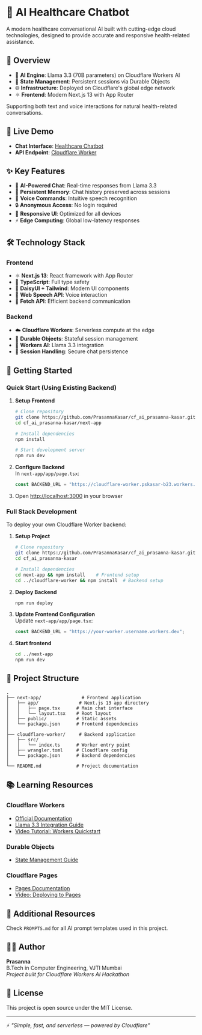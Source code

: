 # 💬 AI Healthcare Chatbot

A modern healthcare conversational AI built with cutting-edge cloud technologies, designed to provide accurate and responsive health-related assistance.

## 🎯 Overview

- 🤖 **AI Engine**: Llama 3.3 (70B parameters) on Cloudflare Workers AI
- 💾 **State Management**: Persistent sessions via Durable Objects
- 🌐 **Infrastructure**: Deployed on Cloudflare's global edge network
- ⚛️ **Frontend**: Modern Next.js 13 with App Router

Supporting both text and voice interactions for natural health-related conversations.

## 🚀 Live Demo

- **Chat Interface**: [Healthcare Chatbot](https://cf-ai-prasanna-kasar.pages.dev/)
- **API Endpoint**: [Cloudflare Worker](https://cloudflare-worker.pskasar-b23.workers.dev)

## ✨ Key Features

- 🤖 **AI-Powered Chat**: Real-time responses from Llama 3.3
- 💾 **Persistent Memory**: Chat history preserved across sessions
- 🎤 **Voice Commands**: Intuitive speech recognition
- 🔒 **Anonymous Access**: No login required
- 📱 **Responsive UI**: Optimized for all devices
- ⚡ **Edge Computing**: Global low-latency responses

## 🛠️ Technology Stack

### Frontend
- ⚛️ **Next.js 13**: React framework with App Router
- 🔷 **TypeScript**: Full type safety
- 🎨 **DaisyUI + Tailwind**: Modern UI components
- 🎤 **Web Speech API**: Voice interaction
- 📡 **Fetch API**: Efficient backend communication

### Backend
- ☁️ **Cloudflare Workers**: Serverless compute at the edge
- 💾 **Durable Objects**: Stateful session management
- 🤖 **Workers AI**: Llama 3.3 integration
- 🔐 **Session Handling**: Secure chat persistence

## 🚀 Getting Started

### Quick Start (Using Existing Backend)

1. **Setup Frontend**
   ```bash
   # Clone repository
   git clone https://github.com/PrasannaKasar/cf_ai_prasanna-kasar.git
   cd cf_ai_prasanna-kasar/next-app

   # Install dependencies
   npm install

   # Start development server
   npm run dev
   ```

2. **Configure Backend**  
   In `next-app/app/page.tsx`:
   ```typescript
   const BACKEND_URL = "https://cloudflare-worker.pskasar-b23.workers.dev/";
   ```

3. Open [http://localhost:3000](http://localhost:3000) in your browser

### Full Stack Development

To deploy your own Cloudflare Worker backend:

1. **Setup Project**
   ```bash
   # Clone repository
   git clone https://github.com/PrasannaKasar/cf_ai_prasanna-kasar.git
   cd cf_ai_prasanna-kasar
   
   # Install dependencies
   cd next-app && npm install    # Frontend setup
   cd ../cloudflare-worker && npm install  # Backend setup
   ```

2. **Deploy Backend**
   ```bash
   npm run deploy
   ```

3. **Update Frontend Configuration**  
   Update `next-app/app/page.tsx`:
   ```typescript
   const BACKEND_URL = "https://your-worker.username.workers.dev";
   ```

4. **Start frontend**
   ```bash
   cd ../next-app
   npm run dev
   ```

## 📁 Project Structure

```
.
├── next-app/               # Frontend application
│   ├── app/               # Next.js 13 app directory
│   │   ├── page.tsx      # Main chat interface
│   │   └── layout.tsx    # Root layout
│   ├── public/           # Static assets
│   └── package.json      # Frontend dependencies
│
├── cloudflare-worker/     # Backend application
│   ├── src/
│   │   └── index.ts      # Worker entry point
│   ├── wrangler.toml     # Cloudflare config
│   └── package.json      # Backend dependencies
│
└── README.md             # Project documentation
```

## 📚 Learning Resources

### Cloudflare Workers
- [Official Documentation](https://developers.cloudflare.com/workers/)
- [Llama 3.3 Integration Guide](https://developers.cloudflare.com/workers-ai/models/llama-3.3-70b-instruct-fp8-fast/)
- [Video Tutorial: Workers Quickstart](https://www.youtube.com/watch?v=H7Qe96fqg1M)

### Durable Objects
- [State Management Guide](https://developers.cloudflare.com/durable-objects/reference/in-memory-state/)

### Cloudflare Pages
- [Pages Documentation](https://developers.cloudflare.com/pages/)
- [Video: Deploying to Pages](https://www.youtube.com/watch?v=B2bLUc3iOsI)

## 🧩 Additional Resources

Check `PROMPTS.md` for all AI prompt templates used in this project.

## 👨‍💻 Author

**Prasanna**  
B.Tech in Computer Engineering, VJTI Mumbai  
*Project built for Cloudflare Workers AI Hackathon*

## 📝 License

This project is open source under the MIT License.

---

⚡ *"Simple, fast, and serverless — powered by Cloudflare"*
